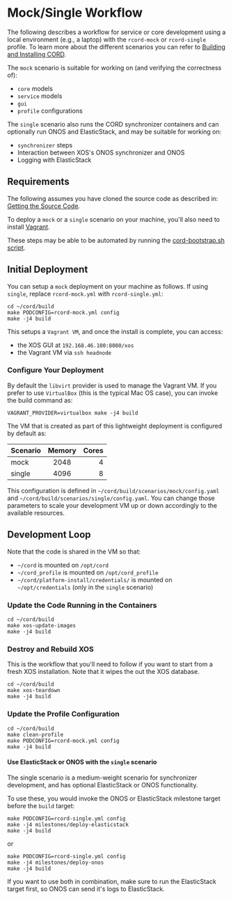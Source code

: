 # Mock/Single Workflow

The following describes a workflow for service or core development using a
local environment (e.g., a laptop) with the `rcord-mock` or `rcord-single`
profile. To learn more about the different scenarios you can refer to [
Building and Installing CORD](/install.md#scenarios).

The `mock` scenario is suitable for working on (and verifying the
correctness of):

- `core` models
- `service` models
- `gui`
- `profile` configurations

The `single` scenario also runs the CORD synchronizer containers and can
optionally run ONOS and ElasticStack, and may be suitable for working on:

- `synchronizer` steps
- Interaction between XOS's ONOS synchronizer and ONOS
- Logging with ElasticStack

## Requirements

The following assumes you have cloned the source code as described
in: [Getting the Source Code](/getting_the_code.md).

To deploy a `mock` or a `single` scenario on your machine, you'll also
need to install [Vagrant](https://www.vagrantup.com/).

These steps may be able to be automated by running the [cord-bootstrap.sh
script](/install.md#cord-bootstrapsh-script).

## Initial Deployment

You can setup a `mock` deployment on your machine as follows. If using
`single`, replace `rcord-mock.yml` with `rcord-single.yml`:

```
cd ~/cord/build
make PODCONFIG=rcord-mock.yml config
make -j4 build
```

This setups a `Vagrant VM`, and once the install is complete,
you can access:

- the XOS GUI at `192.168.46.100:8080/xos`
- the Vagrant VM via `ssh headnode`

### Configure Your Deployment

By default the `libvirt` provider is used to manage the Vagrant VM.  If you
prefer to use `VirtualBox` (this is the typical Mac OS case), you can invoke
the build command as:

```
VAGRANT_PROVIDER=virtualbox make -j4 build
```

The VM that is created as part of this lightweight deployment is configured by
default as:

| Scenario      | Memory        | Cores |
| ------------- |:-------------:| -----:|
| mock          | 2048          |     4 |
| single        | 4096          |     8 |

This configuration is defined in `~/cord/build/scenarios/mock/config.yaml` and
`~/cord/build/scenarios/single/config.yaml`. You can change those parameters to
scale your development VM up or down accordingly to the available resources.

## Development Loop

Note that the code is shared in the VM so that:

- `~/cord` is mounted on `/opt/cord`
- `~/cord_profile` is mounted on `/opt/cord_profile`
- `~/cord/platform-install/credentials/` is mounted on `~/opt/credentials`
  (only in the `single` scenario)

### Update the Code Running in the Containers

```
cd ~/cord/build
make xos-update-images
make -j4 build
```

### Destroy and Rebuild XOS

This is the workflow that you'll need to follow if you want
to start from a fresh XOS installation. Note that it wipes the
out the XOS database.

```
cd ~/cord/build
make xos-teardown
make -j4 build
```

### Update the Profile Configuration

```
cd ~/cord/build
make clean-profile
make PODCONFIG=rcord-mock.yml config
make -j4 build
```

#### Use ElasticStack or ONOS with the `single` scenario

The single scenario is a medium-weight scenario for synchronizer development,
and has optional ElasticStack or ONOS functionality.

To use these, you would invoke the ONOS or ElasticStack milestone target before
the `build` target:

```
make PODCONFIG=rcord-single.yml config
make -j4 milestones/deploy-elasticstack
make -j4 build
```

or

```
make PODCONFIG=rcord-single.yml config
make -j4 milestones/deploy-onos
make -j4 build
```

If you want to use both in combination, make sure to run the ElasticStack
target first, so ONOS can send it's logs to ElasticStack.

